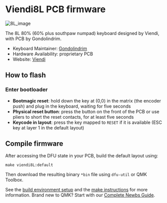 # Viendi8L PCB firmware

![8L_image](https://imgur.com/z4cuSYJ.png)

The 8L 80% (60% plus southpaw numpad) keyboard designed by Viendi, with PCB by Gondolindrim.

* Keyboard Maintainer: [Gondolindrim](https://github.com/gondolindrim)
* Hardware Availability: proprietary PCB
* Website: [Viendi](https://viendi.co/)

## How to flash

### Enter bootloader

* **Bootmagic reset**: hold down the key at (0,0) in the matrix (the encoder push) and plug in the keyboard, waiting for five seconds
* **Physical reset button**: press the button on the front of the PCB or use pliers to short the reset contacts, for at least five seconds
* **Keycode in layout**: press the key mapped to `RESET` if it is available (ESC key at layer 1 in the default layout)

## Compile firmware

After accessing the DFU state in your PCB, build the default layout using:

    make viendi8L:default

Then download the resulting binary `*bin` file using `dfu-util` or QMK Toolbox.

See the [build environment setup](https://docs.qmk.fm/#/getting_started_build_tools) and the [make instructions](https://docs.qmk.fm/#/getting_started_make_guide) for more information. Brand new to QMK? Start with our [Complete Newbs Guide](https://docs.qmk.fm/#/newbs).
